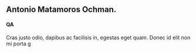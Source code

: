 ## Antonio Matamoros Ochman.

#### QA

Cras justo odio, dapibus ac facilisis in, egestas eget quam. Donec id elit non mi porta g

